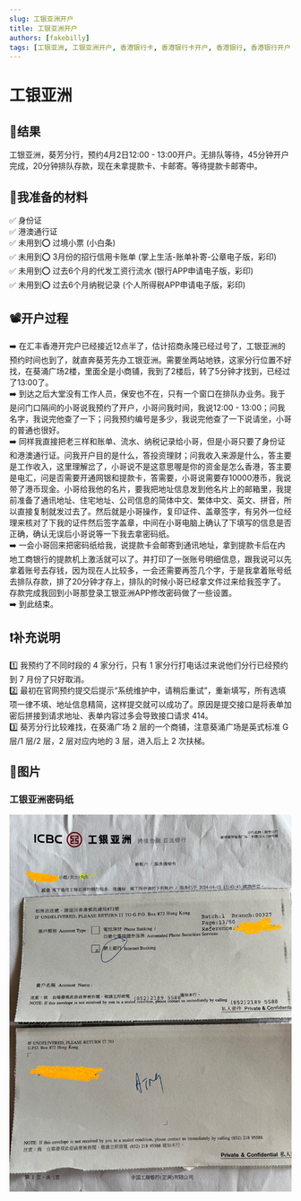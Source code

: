 ```yaml
---
slug: 工银亚洲开户
title: 工银亚洲开户
authors: [fakebilly]
tags: [工银亚洲, 工银亚洲开户, 香港银行卡, 香港银行卡开户, 香港银行, 香港银行开户]
---
```


# 工银亚洲

## 🎉结果
工银亚洲，葵芳分行，预约4月2日12:00 - 13:00开户。无排队等待，45分钟开户完成，20分钟排队存款，现在未拿提款卡、卡邮寄。等待提款卡邮寄中。

## 📜我准备的材料
✅ 身份证  
✅ 港澳通行证  
✅ 未用到⭕️ 过境小票 (小白条)  
✅ 未用到⭕️ 3月份的招行信用卡账单 (掌上生活-账单补寄-公章电子版，彩印)  
✅ 未用到⭕️ 过去6个月的代发工资行流水 (银行APP申请电子版，彩印)  
✅ 未用到⭕️ 过去6个月纳税记录 (个人所得税APP申请电子版，彩印)  

## 📽️开户过程
➡️ 在汇丰香港开完户已经接近12点半了，估计招商永隆已经过号了，工银亚洲的预约时间也到了，就直奔葵芳先办工银亚洲。需要坐两站地铁，这家分行位置不好找，在葵涌广场2楼，里面全是小商铺，我到了2楼后，转了5分钟才找到，已经过了13:00了。  
➡️ 到达之后大堂没有工作人员，保安也不在，只有一个窗口在排队办业务。我于是问门口隔间的小哥说我预约了开户，小哥问我时间，我说12:00 - 13:00；问我名字，我说完他查了一下；问我预约编号是多少，我说完他查了一下说请坐，小哥的普通也很好。  
➡️ 同样我直接把老三样和账单、流水、纳税记录给小哥，但是小哥只要了身份证和港澳通行证。问我开户目的是什么，答投资理财；问我收入来源是什么，答主要是工作收入，这里理解岔了，小哥说不是这意思喔是你的资金是怎么香港，答主要是电汇，问是否需要开通网银和提款卡，答需要，小哥说需要存10000港币，我说带了港币现金。小哥给我他的名片，要我把地址信息发到他名片上的邮箱里，我提前准备了通讯地址、住宅地址、公司信息的简体中文、繁体中文、英文、拼音，所以直接复制就发过去了。然后就是小哥操作，复印证件、盖章签字，有另外一位经理来核对了下我的证件然后签字盖章，中间在小哥电脑上确认了下填写的信息是否正确，确认无误后小哥说等一下我去拿密码纸。  
➡️ 一会小哥回来把密码纸给我，说提款卡会邮寄到通讯地址，拿到提款卡后在内地工商银行的提款机上激活就可以了。并打印了一张账号明细信息，跟我说可以先拿着账号去存钱，因为现在人比较多，一会还需要再签几个字，于是我拿着账号纸去排队存款，排了20分钟才存上，排队的时候小哥已经拿文件过来给我签字了。存款完成我回到小哥那登录工银亚洲APP修改密码做了一些设置。  
➡️ 到此结束。

## ❗️补充说明
1️⃣ 我预约了不同时段的 4 家分行，只有 1 家分行打电话过来说他们分行已经预约到 7 月份了只好取消。  
2️⃣ 最初在官网预约提交后提示“系统维护中，请稍后重试”，重新填写，所有选填项一律不填、地址信息精简，这样提交就可以成功了。原因是提交接口是将表单加密后拼接到请求地址、表单内容过多会导致接口请求 414。  
3️⃣ 葵芳分行比较难找，在葵涌广场 2 层的一个商铺，注意葵涌广场是英式标准 G 层/1 层/2 层，2 层对应内地的 3 层，进入后上 2 次扶梯。

## 📸图片
### 工银亚洲密码纸
![avatar](./icbc-asia-pwd-paper.jpeg)
